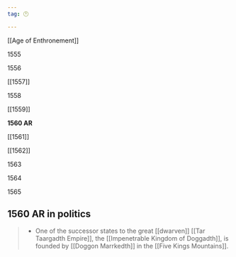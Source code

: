```yaml
---
tag: 🕛

---
```

[[Age of Enthronement]]


1555

1556

[[1557]]

1558

[[1559]]

**1560 AR**

[[1561]]

[[1562]]

1563

1564

1565



## 1560 AR in politics

>  - One of the successor states to the great [[dwarven]] [[Tar Taargadth Empire]], the [[Impenetrable Kingdom of Doggadth]], is founded by [[Doggon Marrkedth]] in the [[Five Kings Mountains]].






